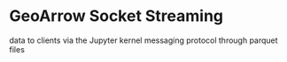 # GeoArrow Socket Streaming
data to clients via the Jupyter kernel messaging protocol through parquet files
